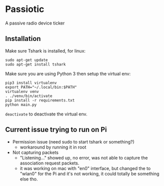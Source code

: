 # Passiotic
A passive radio device ticker

## Installation
Make sure Tshark is installed, for linux:
```
sudo apt-get update
sudo apt-get install tshark
```
Make sure you are using Python 3 then setup the virtual env:
```
pip3 install virtualenv
export PATH="~/.local/bin:$PATH"
virtualenv venv
. ./venv/bin/activate
pip install -r requirements.txt
python main.py
```
`deactivate` to deactivate the virtual env.

## Current issue trying to run on Pi
* Permission issue (need sudo to start tshark or something?)
  - workaround by running it in root
* Not capturing packets
  - "Listening..." showed up, no error, was not able to capture the association request packets.
  - it was working on mac with "en0" interface, but changed the to "wlan0" for the Pi and it's not working, it could totally be something else tho.
